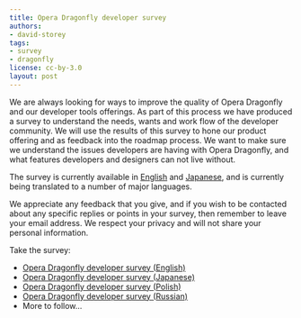 ```yaml
---
title: Opera Dragonfly developer survey
authors:
- david-storey
tags:
- survey
- dragonfly
license: cc-by-3.0
layout: post
---
```


<p>We are always looking for ways to improve the quality of Opera Dragonfly and our developer tools offerings. As part of this process we have produced a survey to understand the needs, wants and work flow of the developer community. We will use the results of this survey to hone our product offering and as feedback into the roadmap process. We want to make sure we understand the issues developers are having with Opera Dragonfly, and what features developers and designers can not live without.</p>

<p>The survey is currently available in <a href="http://spreadsheets.google.com/viewform?hl=en&amp;formkey=dHY2dkhCeC1IcjBOM3JnaHBTTVd5S0E6MQ#gid=0">English</a> and <a href="http://spreadsheets.google.com/viewform?hl=ja&amp;formkey=dC0wbFJaWDlZWDFDX3FVV3hQM1FmeWc6MA#gid=0">Japanese</a>, and is currently being translated to a number of major languages.</p>

<p>We appreciate any feedback that you give, and if you wish to be contacted about any specific replies or points in your survey, then remember to leave your email address. We respect your privacy and will not share your personal information.</p>

<p>Take the survey:</p>

<ul>
    <li><a href="http://spreadsheets.google.com/viewform?hl=en&amp;formkey=dHY2dkhCeC1IcjBOM3JnaHBTTVd5S0E6MQ#gid=0">Opera Dragonfly developer survey (English)</a></li>
    <li><a href="http://spreadsheets.google.com/viewform?hl=ja&amp;formkey=dC0wbFJaWDlZWDFDX3FVV3hQM1FmeWc6MA#gid=0">Opera Dragonfly developer survey (Japanese)</a></li>
    <li> <a href="http://spreadsheets.google.com/viewform?hl=pl&amp;formkey=dGVaZ3RidHVWbGpDN1ZVX3hCdjVTUkE6MA#gid=0">Opera Dragonfly developer survey (Polish)</a></li>
    <li><a href="http://spreadsheets0.google.com/viewform?hl=ru&amp;formkey=dGVQR21QX05QcDdWNVUzQUlNZjliS1E6MA#gid=0">Opera Dragonfly developer survey (Russian)</a></li>
    <li>More to follow…</li>
</ul>
